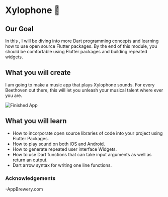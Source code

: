 
# Xylophone 🎹

## Our Goal

In this , I will be diving into more Dart programming concepts and learning how to use open source Flutter packages. By the end of this module, you should be comfortable using Flutter packages and building repeated widgets.


## What you will create

I am going to make a music app that plays Xylophone sounds. For every Beethoven out there, this will let you unleash your musical talent where ever you are. 

![Finished App](https://github.com/londonappbrewery/Images/blob/master/xylophone-flutter.png)

## What you will learn

- How to incorporate open source libraries of code into your project using Flutter Packages.
- How to play sound on both iOS and Android.
- How to generate repeated user interface Widgets.
- How to use Dart functions that can take input arguments as well as return an output.
- Dart arrow syntax for writing one line functions.

### Acknowledgements
  -AppBrewery.com
